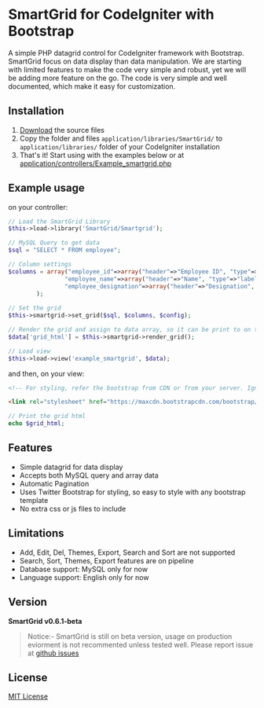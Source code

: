 # SmartGrid for CodeIgniter with Bootstrap
A simple PHP datagrid control for CodeIgniter framework with Bootstrap. 
SmartGrid focus on data display than data manipulation. 
We are starting with limited features to make the code very simple and robust, 
yet we will be adding more feature on the go. The code is very simple and well documented, which make it easy for customization.

Installation
-----
1. [Download](https://github.com/techlab/codeigniter-smartgrid/archive/master.zip) the source files
2. Copy the folder and files `application/libraries/SmartGrid/` to `application/libraries/` folder of your CodeIgniter installation
3. That's it! Start using with the examples below or at [application/controllers/Example_smartgrid.php](https://github.com/techlab/codeigniter-smartgrid/blob/master/application/controllers/Example_smartgrid.php)

Example usage
-----
on your controller:
```php
// Load the SmartGrid Library
$this->load->library('SmartGrid/Smartgrid');

// MySQL Query to get data
$sql = "SELECT * FROM employee"; 

// Column settings
$columns = array("employee_id"=>array("header"=>"Employee ID", "type"=>"label"),
                "employee_name"=>array("header"=>"Name", "type"=>"label"),
                "employee_designation"=>array("header"=>"Designation", "type"=>"label")
        );        
        
// Set the grid 
$this->smartgrid->set_grid($sql, $columns, $config);

// Render the grid and assign to data array, so it can be print to on the view
$data['grid_html'] = $this->smartgrid->render_grid();    

// Load view
$this->load->view('example_smartgrid', $data);
```

and then, on your view:
```html
<!-- For styling, refer the bootstrap from CDN or from your server. Ignore this if you alredy have included in main view -->

<link rel="stylesheet" href="https://maxcdn.bootstrapcdn.com/bootstrap/3.3.6/css/bootstrap.min.css">
```
```php
// Print the grid html
echo $grid_html; 
```
Features
-----
  + Simple datagrid for data display
  + Accepts both MySQL query and array data
  + Automatic Pagination
  + Uses Twitter Bootstrap for styling, so easy to style with any bootstrap template
  + No extra css or js files to include
  
Limitations 
----- 
  - Add, Edit, Del, Themes, Export, Search and Sort are not supported
  - Search, Sort, Themes, Export features are on pipeline
  - Database support: MySQL only for now 
  - Language support: English only for now

Version
-----
**SmartGrid v0.6.1-beta**
> Notice:- SmartGrid is still on beta version, usage on production eviorment is not recommented unless tested well. 
> Please report issue at [github issues](https://github.com/techlab/codeigniter-smartgrid/issues/)


License
----
[MIT License](https://github.com/techlab/codeigniter-smartgrid/blob/master/LICENSE)
